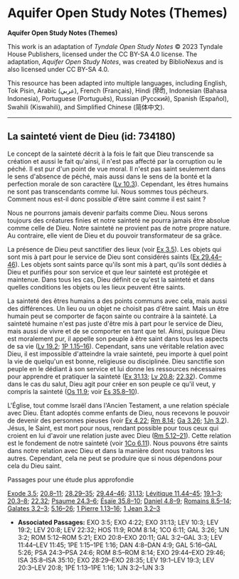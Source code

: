 # Aquifer Open Study Notes (Themes)

**Aquifer Open Study Notes (Themes)**

This work is an adaptation of *Tyndale Open Study Notes* © 2023 Tyndale House Publishers, licensed under the CC BY\-SA 4\.0 license. The adaptation, *Aquifer Open Study Notes*, was created by BiblioNexus and is also licensed under CC BY\-SA 4\.0\.

This resource has been adapted into multiple languages, including English, Tok Pisin, Arabic (عربي), French (Français), Hindi (हिंदी), Indonesian (Bahasa Indonesia), Portuguese (Português), Russian (Русский), Spanish (Español), Swahili (Kiswahili), and Simplified Chinese (简体中文).



--------------------------------

## La sainteté vient de Dieu (id: 734180)

Le concept de la sainteté décrit à la fois le fait que Dieu transcende sa création et aussi le fait qu'ainsi, il n'est pas affecté par la corruption ou le péché. Il est pur d'un point de vue moral. Il n'est pas saint seulement dans le sens d'absence de péché, mais aussi dans le sens de la bonté et la perfection morale de son caractère ([Lv 10\.3](https://ref.ly/Lev10:3)). Cependant, les êtres humains ne sont pas transcendants comme lui. Nous sommes tous pécheurs. Comment nous est\-il donc possible d'être saint comme il est saint ?

Nous ne pourrons jamais devenir parfaits comme Dieu. Nous serons toujours des créatures finies et notre sainteté ne pourra jamais être absolue comme celle de Dieu. Notre sainteté ne provient pas de notre propre nature. Au contraire, elle vient de Dieu et du pouvoir transformateur de sa grâce.

La présence de Dieu peut sanctifier des lieux (voir [Ex 3\.5](https://ref.ly/Exod3:5)). Les objets qui sont mis à part pour le service de Dieu sont considérés saints ([Ex 29\.44–46](https://ref.ly/Exod29:44-Exod29:46)). Les objets sont saints parce qu'ils sont mis à part, qu'ils sont dédiés à Dieu et purifiés pour son service et que leur sainteté est protégée et maintenue. Dans tous les cas, Dieu définit ce qu'est la sainteté et dans quelles conditions les objets ou les lieux peuvent être saints.

La sainteté des êtres humains a des points communs avec cela, mais aussi des différences. Un lieu ou un objet ne choisit pas d'être saint. Mais un être humain peut se comporter de façon sainte ou contraire à la sainteté. La sainteté humaine n'est pas juste d'être mis à part pour le service de Dieu, mais aussi de vivre et de se comporter en tant que tel. Ainsi, puisque Dieu est moralement pur, il appelle son peuple à être saint dans tous les aspects de sa vie ([Lv 19\.2](https://ref.ly/Lev19:2); [1P 1\.15–16](https://ref.ly/1Pet1:15-1Pet1:16)). Cependant, sans une véritable relation avec Dieu, il est impossible d'atteindre la vraie sainteté, peu importe à quel point la vie de quelqu'un est bonne, religieuse ou disciplinée. Dieu sanctifie son peuple en le dédiant à son service et lui donne les ressources nécessaires pour apprendre et pratiquer la sainteté ([Ex 31\.13](https://ref.ly/Exod31:13); [Lv 20\.8](https://ref.ly/Lev20:8); [22\.32](https://ref.ly/Lev22:32)). Comme dans le cas du salut, Dieu agit pour créer en son peuple ce qu'il veut, y compris la sainteté ([Os 11\.9](https://ref.ly/Hos11:9); voir [Es 35\.8–10](https://ref.ly/Isa35:8-Isa35:10)).

L'Église, tout comme Israël dans l'Ancien Testament, a une relation spéciale avec Dieu. Étant adoptés comme enfants de Dieu, nous recevons le pouvoir de devenir des personnes pieuses (voir [Ex 4\.22](https://ref.ly/Exod4:22); [Rm 8\.14](https://ref.ly/Rom8:14); [Ga 3\.26](https://ref.ly/Gal3:26); [1Jn 3\.2](https://ref.ly/1John3:2)). Jésus, le Saint, est mort pour nous, rendant possible pour tous ceux qui croient en lui d'avoir une relation juste avec Dieu ([Rm 5\.12–21](https://ref.ly/Rom5:12-Rom5:21)). Cette relation est le fondement de notre sainteté (voir [1Co 6\.11](https://ref.ly/1Cor6:11)). Nous pouvons être saints dans notre relation avec Dieu et dans la manière dont nous traitons les autres. Cependant, cela ne peut se produire que si nous dépendons pour cela du Dieu saint.

Passages pour une étude plus approfondie

[Exode 3\.5](https://ref.ly/Exod3:5); [20\.8–11](https://ref.ly/Exod20:8-Exod20:11); [28\.29–35](https://ref.ly/Exod28:29-Exod28:35); [29\.44–46](https://ref.ly/Exod29:44-Exod29:46); [31\.13](https://ref.ly/Exod31:13); [Lévitique 11\.44–45](https://ref.ly/Lev11:44-Lev11:45); [19\.1–3](https://ref.ly/Lev19:1-Lev19:3); [20\.3–8](https://ref.ly/Lev20:3-Lev20:8); [22\.32](https://ref.ly/Lev22:32); [Psaume 24\.3–6](https://ref.ly/Ps24:3-Ps24:6); [Ésaïe 35\.8–10](https://ref.ly/Isa35:8-Isa35:10); [Daniel 4\.8–9](https://ref.ly/Dan4:8-Dan4:9); [Romains 8\.5–14](https://ref.ly/Rom8:5-Rom8:14); [Galates 3\.2–3](https://ref.ly/Gal3:2-Gal3:3); [5\.16–26](https://ref.ly/Gal5:16-Gal5:26); [1 Pierre 1\.13–16](https://ref.ly/1Pet1:13-1Pet1:16); [1 Jean 3\.2–3](https://ref.ly/1John3:2-1John3:3)

* **Associated Passages:** EXO 3:5; EXO 4:22; EXO 31:13; LEV 10:3; LEV 19:2; LEV 20:8; LEV 22:32; HOS 11:9; ROM 8:14; 1CO 6:11; GAL 3:26; 1JN 3:2; ROM 5:12–ROM 5:21; EXO 20:8–EXO 20:11; GAL 3:2–GAL 3:3; LEV 11:44–LEV 11:45; 1PE 1:15–1PE 1:16; DAN 4:8–DAN 4:9; GAL 5:16–GAL 5:26; PSA 24:3–PSA 24:6; ROM 8:5–ROM 8:14; EXO 29:44–EXO 29:46; ISA 35:8–ISA 35:10; EXO 28:29–EXO 28:35; LEV 19:1–LEV 19:3; LEV 20:3–LEV 20:8; 1PE 1:13–1PE 1:16; 1JN 3:2–1JN 3:3

